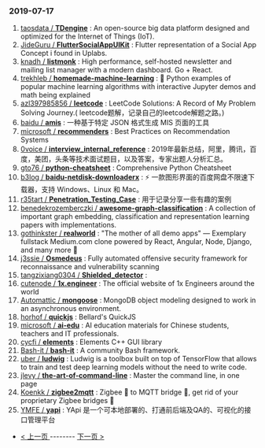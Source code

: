 ### 2019-07-17 
1. [taosdata / **TDengine**](https://github.com/taosdata/TDengine) : An open-source big data platform designed and optimized for the Internet of Things (IoT).
1. [JideGuru / **FlutterSocialAppUIKit**](https://github.com/JideGuru/FlutterSocialAppUIKit) : Flutter representation of a Social App Concept i found in Uplabs.
1. [knadh / **listmonk**](https://github.com/knadh/listmonk) : High performance, self-hosted newsletter and mailing list manager with a modern dashboard. Go + React.
1. [trekhleb / **homemade-machine-learning**](https://github.com/trekhleb/homemade-machine-learning) : 🤖 Python examples of popular machine learning algorithms with interactive Jupyter demos and math being explained
1. [azl397985856 / **leetcode**](https://github.com/azl397985856/leetcode) : LeetCode Solutions: A Record of My Problem Solving Journey.( leetcode题解，记录自己的leetcode解题之路。)
1. [baidu / **amis**](https://github.com/baidu/amis) : 一种基于特定 JSON 格式生成 MIS 页面的工具
1. [microsoft / **recommenders**](https://github.com/microsoft/recommenders) : Best Practices on Recommendation Systems
1. [0voice / **interview_internal_reference**](https://github.com/0voice/interview_internal_reference) : 2019年最新总结，阿里，腾讯，百度，美团，头条等技术面试题目，以及答案，专家出题人分析汇总。
1. [gto76 / **python-cheatsheet**](https://github.com/gto76/python-cheatsheet) : Comprehensive Python Cheatsheet
1. [b3log / **baidu-netdisk-downloaderx**](https://github.com/b3log/baidu-netdisk-downloaderx) : ⚡️ 一款图形界面的百度网盘不限速下载器，支持 Windows、Linux 和 Mac。
1. [r35tart / **Penetration_Testing_Case**](https://github.com/r35tart/Penetration_Testing_Case) : 用于记录分享一些有趣的案例
1. [benedekrozemberczki / **awesome-graph-classification**](https://github.com/benedekrozemberczki/awesome-graph-classification) : A collection of important graph embedding, classification and representation learning papers with implementations.
1. [gothinkster / **realworld**](https://github.com/gothinkster/realworld) : "The mother of all demo apps" — Exemplary fullstack Medium.com clone powered by React, Angular, Node, Django, and many more 🏅
1. [j3ssie / **Osmedeus**](https://github.com/j3ssie/Osmedeus) : Fully automated offensive security framework for reconnaissance and vulnerability scanning
1. [tangzixiang0304 / **Shielded_detector**](https://github.com/tangzixiang0304/Shielded_detector) : 
1. [cutenode / **1x.engineer**](https://github.com/cutenode/1x.engineer) : The official website of 1x Engineers around the world
1. [Automattic / **mongoose**](https://github.com/Automattic/mongoose) : MongoDB object modeling designed to work in an asynchronous environment.
1. [horhof / **quickjs**](https://github.com/horhof/quickjs) : Bellard's QuickJS
1. [microsoft / **ai-edu**](https://github.com/microsoft/ai-edu) : AI education materials for Chinese students, teachers and IT professionals.
1. [cycfi / **elements**](https://github.com/cycfi/elements) : Elements C++ GUI library
1. [Bash-it / **bash-it**](https://github.com/Bash-it/bash-it) : A community Bash framework.
1. [uber / **ludwig**](https://github.com/uber/ludwig) : Ludwig is a toolbox built on top of TensorFlow that allows to train and test deep learning models without the need to write code.
1. [jlevy / **the-art-of-command-line**](https://github.com/jlevy/the-art-of-command-line) : Master the command line, in one page
1. [Koenkk / **zigbee2mqtt**](https://github.com/Koenkk/zigbee2mqtt) : Zigbee 🐝 to MQTT bridge 🌉, get rid of your proprietary Zigbee bridges 🔨
1. [YMFE / **yapi**](https://github.com/YMFE/yapi) : YApi 是一个可本地部署的、打通前后端及QA的、可视化的接口管理平台 

- [ < 上一页 ](https://github.com/able8/github-trending-daily-record/blob/master/2019-07-16.md) -------- [ 下一页 > ](https://github.com/able8/github-trending-daily-record/blob/master/2019-07-18.md)